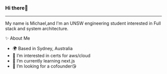 
### Hi there👋
---
My name is Michael,and I'm an UNSW engineering student interested in Full stack and system architecture.



✨ About Me
- 🌍 Based in Sydney, Australia  
- 👀 I’m interested in certs for aws/cloud
- 🌱 I’m currently learning next.js
- 💞️ I’m looking for a cofounder😘




<!---
f1shyfang/f1shyfang is a ✨ special ✨ repository because its `README.md` (this file) appears on your GitHub profile.
You can click the Preview link to take a look at your changes.
🖥️ Check out my portfolio here!
🎓 B.Eng (Software) @ UNSW
💻 Skills

img here 
---
- 📫 How to reach me ...
--->
